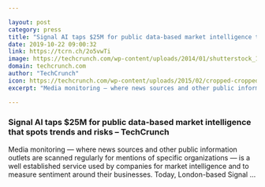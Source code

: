 ```yaml
---

layout: post
category: press
title: "Signal AI taps $25M for public data-based market intelligence that spots trends and risks"
date: 2019-10-22 09:00:32
link: https://tcrn.ch/2o5vwTi
image: https://techcrunch.com/wp-content/uploads/2014/01/shutterstock_171635108.jpg?w=764
domain: techcrunch.com
author: "TechCrunch"
icon: https://techcrunch.com/wp-content/uploads/2015/02/cropped-cropped-favicon-gradient.png?w=180
excerpt: "Media monitoring — where news sources and other public information outlets are scanned regularly for mentions of specific organizations — is a well established service used by companies for market intelligence and to measure sentiment around their businesses. Today, London-based Signal …"

---
```


### Signal AI taps $25M for public data-based market intelligence that spots trends and risks – TechCrunch

Media monitoring — where news sources and other public information outlets are scanned regularly for mentions of specific organizations — is a well established service used by companies for market intelligence and to measure sentiment around their businesses. Today, London-based Signal …